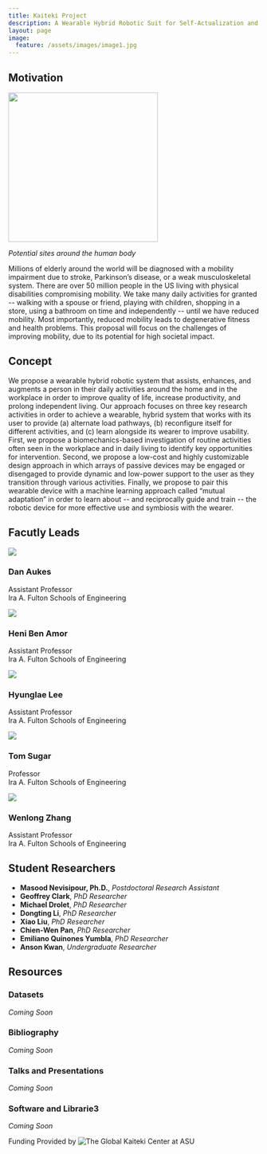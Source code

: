 ```yaml
---
title: Kaiteki Project
description: A Wearable Hybrid Robotic Suit for Self-Actualization and Well-Being
layout: page
image:
  feature: /assets/images/image1.jpg
---
```


## Motivation
<div class="thumbnail pull-right">
<img class="img-responsive" width="300px" src="{{site.base_path}}/assets/images/research/exo-sites.png">
<p><em>Potential sites around the human body</em></p>
</div>

Millions of elderly around the world will be diagnosed with a mobility impairment due to stroke, Parkinson’s disease, or a weak musculoskeletal system. There are over 50 million people in the US living with physical disabilities compromising mobility.  We take many daily activities for granted -- walking with a spouse or friend, playing with children, shopping in a store, using a bathroom on time and independently -- until we have reduced mobility. Most importantly, reduced mobility leads to degenerative fitness and health problems. This proposal will focus on the challenges of improving mobility, due to its potential for high societal impact.  

## Concept
We propose a wearable hybrid robotic system that assists, enhances, and augments a person in their daily activities around the home and in the workplace in order to improve quality of life, increase productivity, and prolong independent living. Our approach focuses on three key research activities in order to achieve a wearable, hybrid system that works with its user to provide (a) alternate load pathways, (b) reconfigure itself for different activities, and (c) learn alongside its wearer to improve usability.  First, we propose a biomechanics-based investigation of routine activities often seen in the workplace and in daily living to identify key opportunities for intervention. Second, we propose a low-cost and highly customizable design approach in which arrays of passive devices may be engaged or disengaged to provide dynamic and low-power support to the user as they transition through various activities. Finally, we propose to pair this wearable device with a machine learning approach called “mutual adaptation” in order to learn about -- and reciprocally guide and train -- the robotic device for more effective use and symbiosis with the wearer.

## Facutly Leads


<div class="row">
<div class="col-sm-4 col-md-2 col-md-offset-1">
<div class="thumbnail">
<img class="img-responsive" src="{{site.base_path}}/assets/images/kaiteki_headshots/dan.jpg">
<h3>Dan Aukes</h3>
<p>Assistant Professor<br>Ira A. Fulton Schools of Engineering</p>
<p>
</p>
</div>
</div>

<div class="col-sm-4 col-md-2">
<div class="thumbnail">
<img class="img-responsive" src="{{site.base_path}}/assets/images/kaiteki_headshots/heni.jpg">
<h3>Heni Ben Amor</h3>
<p>Assistant Professor<br>Ira A. Fulton Schools of Engineering</p>
<p>
</p>
</div>
</div>

<div class="col-sm-4 col-md-2">
<div class="thumbnail">
<img class="img-responsive" src="{{site.base_path}}/assets/images/kaiteki_headshots/hyunglae.jpg">
<h3>Hyunglae Lee</h3>
<p>Assistant Professor<br>Ira A. Fulton Schools of Engineering</p>
<p>
</p>
</div>
</div>

<div class="col-sm-4 col-sm-offset-2 col-md-2 col-md-offset-0">
<div class="thumbnail">
<img class="img-responsive" src="{{site.base_path}}/assets/images/kaiteki_headshots/tom.jpg">
<h3>Tom Sugar</h3>
<p>Professor<br>Ira A. Fulton Schools of Engineering</p>
<p>
</p>
</div>
</div>

<div class="col-sm-4 col-md-2">
<div class="thumbnail">
<img class="img-responsive" src="{{site.base_path}}/assets/images/kaiteki_headshots/wenlong.jpg">
<h3>Wenlong Zhang</h3>
<p>Assistant Professor<br>Ira A. Fulton Schools of Engineering</p>
<p>
</p>
</div>
</div>

</div>

## Student Researchers


* **Masood Nevisipour, Ph.D.**, _Postdoctoral Research Assistant_
* **Geoffrey Clark**, _PhD Researcher_
* **Michael Drolet**, _PhD Researcher_
* **Dongting Li**, _PhD Researcher_
* **Xiao Liu**, _PhD Researcher_
* **Chien-Wen Pan**, _PhD Researcher_
* **Emiliano Quinones Yumbla**, _PhD Researcher_
* **Anson Kwan**, _Undergraduate Researcher_




## Resources

### Datasets
_Coming Soon_

### Bibliography
_Coming Soon_

### Talks and Presentations
_Coming Soon_

### Software and Librarie3
_Coming Soon_

<div class="row">
<div class="col-md-4">
</div>
<div class="col-md-4 text-center">
Funding Provided by <img class="img-responsive center-block" alt="The Global Kaiteki Center at ASU" src="{{ sites.base_path }}/assets/images/TGKC.png">
</div>
<div class="col-md-4">
</div>
</div>